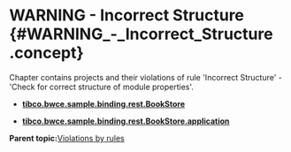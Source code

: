 # WARNING - Incorrect Structure {#WARNING_-_Incorrect_Structure .concept}

Chapter contains projects and their violations of rule 'Incorrect Structure' - 'Check for correct structure of module properties'.

-   **[tibco.bwce.sample.binding.rest.BookStore](../../qa/rules/Incorrect_Structure/violation1.md)**  

-   **[tibco.bwce.sample.binding.rest.BookStore.application](../../qa/rules/Incorrect_Structure/violation2.md)**  


**Parent topic:**[Violations by rules](../../qa/common/violationsByRules.md)

